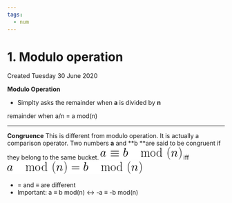 ```yaml
---
tags:
  - num
---
```

# 1. Modulo operation
Created Tuesday 30 June 2020

**Modulo Operation**

- Simplty asks the remainder when **a** is divided by **n**

remainder when a/n = a mod(n)

---

**Congruence**
This is different from modulo operation. It is actually a comparison operator.
Two numbers **a** and **b **are said to be congruent if they belong to the same bucket.
![](../../../../../../assets/0_index-image-1-6cf0d79d.png) iff ![](../../../../../../assets/0_index-image-2-6cf0d79d.png)

- = and ≡ are different
- Important: a ≡ b mod(n) ↔ -a ≡ -b mod(n)
